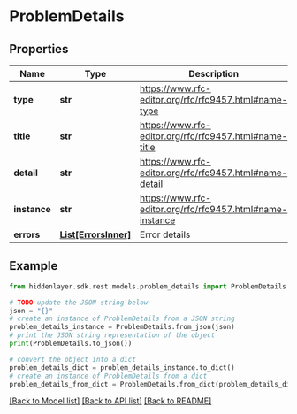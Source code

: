 # ProblemDetails


## Properties

Name | Type | Description | Notes
------------ | ------------- | ------------- | -------------
**type** | **str** | https://www.rfc-editor.org/rfc/rfc9457.html#name-type | [optional] 
**title** | **str** | https://www.rfc-editor.org/rfc/rfc9457.html#name-title | [optional] 
**detail** | **str** | https://www.rfc-editor.org/rfc/rfc9457.html#name-detail | [optional] 
**instance** | **str** | https://www.rfc-editor.org/rfc/rfc9457.html#name-instance | [optional] 
**errors** | [**List[ErrorsInner]**](ErrorsInner.md) | Error details | 

## Example

```python
from hiddenlayer.sdk.rest.models.problem_details import ProblemDetails

# TODO update the JSON string below
json = "{}"
# create an instance of ProblemDetails from a JSON string
problem_details_instance = ProblemDetails.from_json(json)
# print the JSON string representation of the object
print(ProblemDetails.to_json())

# convert the object into a dict
problem_details_dict = problem_details_instance.to_dict()
# create an instance of ProblemDetails from a dict
problem_details_from_dict = ProblemDetails.from_dict(problem_details_dict)
```
[[Back to Model list]](../README.md#documentation-for-models) [[Back to API list]](../README.md#documentation-for-api-endpoints) [[Back to README]](../README.md)


